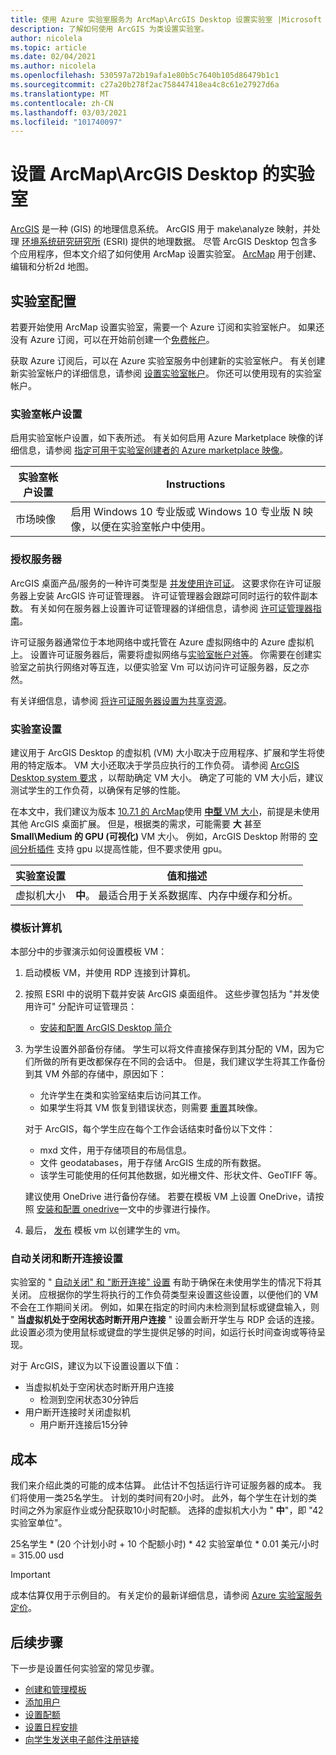 ```yaml
---
title: 使用 Azure 实验室服务为 ArcMap\ArcGIS Desktop 设置实验室 |Microsoft Docs
description: 了解如何使用 ArcGIS 为类设置实验室。
author: nicolela
ms.topic: article
ms.date: 02/04/2021
ms.author: nicolela
ms.openlocfilehash: 530597a72b19afa1e80b5c7640b105d86479b1c1
ms.sourcegitcommit: c27a20b278f2ac758447418ea4c8c61e27927d6a
ms.translationtype: MT
ms.contentlocale: zh-CN
ms.lasthandoff: 03/03/2021
ms.locfileid: "101740097"
---
```

# <a name="set-up-a-lab-for-arcmaparcgis-desktop"></a>设置 ArcMap\ArcGIS Desktop 的实验室

[ArcGIS](https://www.esri.com/en-us/arcgis/products/arcgis-solutions/overview) 是一种 (GIS) 的地理信息系统。  ArcGIS 用于 make\analyze 映射，并处理 [环境系统研究研究所](https://www.esri.com/en-us/home) (ESRI) 提供的地理数据。  尽管 ArcGIS Desktop 包含多个应用程序，但本文介绍了如何使用 ArcMap 设置实验室。  [ArcMap](https://desktop.arcgis.com/en/arcmap/latest/map/main/what-is-arcmap-.htm) 用于创建、编辑和分析2d 地图。

## <a name="lab-configuration"></a>实验室配置

若要开始使用 ArcMap 设置实验室，需要一个 Azure 订阅和实验室帐户。  如果还没有 Azure 订阅，可以在开始前创建一个[免费帐户](https://azure.microsoft.com/free/)。

获取 Azure 订阅后，可以在 Azure 实验室服务中创建新的实验室帐户。  有关创建新实验室帐户的详细信息，请参阅 [设置实验室帐户](tutorial-setup-lab-account.md)。  你还可以使用现有的实验室帐户。

### <a name="lab-account-settings"></a>实验室帐户设置

启用实验室帐户设置，如下表所述。  有关如何启用 Azure Marketplace 映像的详细信息，请参阅 [指定可用于实验室创建者的 Azure marketplace 映像](./specify-marketplace-images.md)。

| 实验室帐户设置 | Instructions |
| ------------------- | ------------ |
|市场映像| 启用 Windows 10 专业版或 Windows 10 专业版 N 映像，以便在实验室帐户中使用。|

### <a name="licensing-server"></a>授权服务器

ArcGIS 桌面产品/服务的一种许可类型是 [并发使用许可证](https://desktop.arcgis.com/en/license-manager/latest/license-manager-basics.htm)。  这要求你在许可证服务器上安装 ArcGIS 许可证管理器。  许可证管理器会跟踪可同时运行的软件副本数。  有关如何在服务器上设置许可证管理器的详细信息，请参阅 [许可证管理器指南](https://desktop.arcgis.com/en/license-manager/latest/welcome.htm)。

许可证服务器通常位于本地网络中或托管在 Azure 虚拟网络中的 Azure 虚拟机上。  设置许可证服务器后，需要将虚拟网络与[实验室帐户](./tutorial-setup-lab-account.md)[对等](./how-to-connect-peer-virtual-network.md)。  你需要在创建实验室之前执行网络对等互连，以便实验室 Vm 可以访问许可证服务器，反之亦然。

有关详细信息，请参阅 [将许可证服务器设置为共享资源](how-to-create-a-lab-with-shared-resource.md)。

### <a name="lab-settings"></a>实验室设置

建议用于 ArcGIS Desktop 的虚拟机 (VM) 大小取决于应用程序、扩展和学生将使用的特定版本。  VM 大小还取决于学员应执行的工作负荷。  请参阅 [ArcGIS Desktop system 要求](https://desktop.arcgis.com/en/system-requirements/latest/arcgis-desktop-system-requirements.htm) ，以帮助确定 VM 大小。  确定了可能的 VM 大小后，建议测试学生的工作负荷，以确保有足够的性能。

在本文中，我们建议为版本 [10.7.1 的 ArcMap](https://desktop.arcgis.com/en/system-requirements/10.7/arcgis-desktop-system-requirements.htm)使用 [**中型** VM 大小](administrator-guide.md#vm-sizing)，前提是未使用其他 ArcGIS 桌面扩展。  但是，根据类的需求，可能需要 **大** 甚至 **Small\Medium 的 GPU (可视化)** VM 大小。  例如，ArcGIS Desktop 附带的 [空间分析插件](https://desktop.arcgis.com/en/arcmap/latest/tools/spatial-analyst-toolbox/gpu-processing-with-spatial-analyst.htm) 支持 gpu 以提高性能，但不要求使用 gpu。

| 实验室设置 | 值和描述 |
| ------------ | ------------------ |
|虚拟机大小| **中**。  最适合用于关系数据库、内存中缓存和分析。|  

### <a name="template-machine"></a>模板计算机

本部分中的步骤演示如何设置模板 VM：

1.  启动模板 VM，并使用 RDP 连接到计算机。

2.  按照 ESRI 中的说明下载并安装 ArcGIS 桌面组件。  这些步骤包括为 "并发使用许可" 分配许可证管理员： 
    - [安装和配置 ArcGIS Desktop 简介](https://desktop.arcgis.com/en/arcmap/latest/get-started/installation-guide/introduction.htm)

3.  为学生设置外部备份存储。  学生可以将文件直接保存到其分配的 VM，因为它们所做的所有更改都保存在不同的会话中。  但是，我们建议学生将其工作备份到其 VM 外部的存储中，原因如下：
    - 允许学生在类和实验室结束后访问其工作。  
    - 如果学生将其 VM 恢复到错误状态，则需要 [重置](how-to-set-virtual-machine-passwords.md#reset-vms)其映像。

    对于 ArcGIS，每个学生应在每个工作会话结束时备份以下文件：

    - mxd 文件，用于存储项目的布局信息。
    - 文件 geodatabases，用于存储 ArcGIS 生成的所有数据。
    - 该学生可能使用的任何其他数据，如光栅文件、形状文件、GeoTIFF 等。

    建议使用 OneDrive 进行备份存储。  若要在模板 VM 上设置 OneDrive，请按照 [安装和配置 onedrive](how-to-prepare-windows-template.md#install-and-configure-onedrive)一文中的步骤进行操作。 

4.  最后， [发布](how-to-create-manage-template.md#publish-the-template-vm) 模板 vm 以创建学生的 vm。

### <a name="auto-shutdown-and-disconnect-settings"></a>自动关闭和断开连接设置

实验室的 " [自动关闭" 和 "断开连接" 设置](cost-management-guide.md#automatic-shutdown-settings-for-cost-control) 有助于确保在未使用学生的情况下将其关闭。  应根据你的学生将执行的工作负荷类型来设置这些设置，以便他们的 VM 不会在工作期间关闭。  例如，如果在指定的时间内未检测到鼠标或键盘输入，则 " **当虚拟机处于空闲状态时断开用户连接** " 设置会断开学生与 RDP 会话的连接。  此设置必须为使用鼠标或键盘的学生提供足够的时间，如运行长时间查询或等待呈现。

对于 ArcGIS，建议为以下设置设置以下值：
- 当虚拟机处于空闲状态时断开用户连接
    - 检测到空闲状态30分钟后
- 用户断开连接时关闭虚拟机
    - 用户断开连接后15分钟

## <a name="cost"></a>成本

我们来介绍此类的可能的成本估算。 此估计不包括运行许可证服务器的成本。 我们将使用一类25名学生。 计划的类时间有20小时。 此外，每个学生在计划的类时间之外为家庭作业或分配获取10小时配额。 选择的虚拟机大小为 " **中**"，即 "42 实验室单位"。

25名学生 \* (20 个计划小时 + 10 个配额小时) \* 42 实验室单位 * 0.01 美元/小时 = 315.00 usd

>[!IMPORTANT]
> 成本估算仅用于示例目的。  有关定价的最新详细信息，请参阅 [Azure 实验室服务定价](https://azure.microsoft.com/pricing/details/lab-services/)。  

## <a name="next-steps"></a>后续步骤

下一步是设置任何实验室的常见步骤。

- [创建和管理模板](how-to-create-manage-template.md)
- [添加用户](tutorial-setup-classroom-lab.md#add-users-to-the-lab)
- [设置配额](how-to-configure-student-usage.md#set-quotas-for-users)
- [设置日程安排](tutorial-setup-classroom-lab.md#set-a-schedule-for-the-lab)
- [向学生发送电子邮件注册链接](how-to-configure-student-usage.md#send-invitations-to-users)